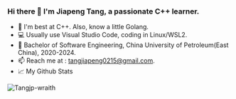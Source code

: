 ### Hi there 👋 I'm Jiapeng Tang, a passionate C++ learner.

- 🌱 I'm best at C++. Also, know a little Golang.
- 💻 Usually use Visual Studio Code, coding in Linux/WSL2.  
- 🔭 Bachelor of Software Engineering, China University of Petroleum(East China), 2020-2024. 
- 📫 Reach me at : tangjiapeng0215@gmail.com.
- 📈 My Github Stats
<img src="https://github-readme-stats.vercel.app/api?username=Tangjp-wraith&show_icons=true&theme=gotham" alt="Tangjp-wraith" />
